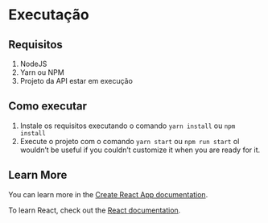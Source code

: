 # Executação

## Requisitos

1. NodeJS
2. Yarn ou NPM
3. Projeto da API estar em execução

## Como executar

1. Instale os requisitos executando o comando `yarn install` ou `npm install`
2. Execute o projeto com o comando `yarn start` ou `npm run start`
ol wouldn’t be useful if you couldn’t customize it when you are ready for it.

## Learn More

You can learn more in the [Create React App documentation](https://facebook.github.io/create-react-app/docs/getting-started).

To learn React, check out the [React documentation](https://reactjs.org/).
